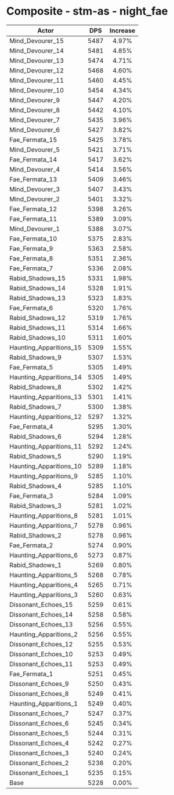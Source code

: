 # Composite - stm-as - night_fae
| Actor | DPS | Increase |
|---|:---:|:---:|
|Mind_Devourer_15|5487|4.97%|
|Mind_Devourer_14|5481|4.85%|
|Mind_Devourer_13|5474|4.71%|
|Mind_Devourer_12|5468|4.60%|
|Mind_Devourer_11|5460|4.45%|
|Mind_Devourer_10|5454|4.34%|
|Mind_Devourer_9|5447|4.20%|
|Mind_Devourer_8|5442|4.10%|
|Mind_Devourer_7|5435|3.96%|
|Mind_Devourer_6|5427|3.82%|
|Fae_Fermata_15|5425|3.78%|
|Mind_Devourer_5|5421|3.71%|
|Fae_Fermata_14|5417|3.62%|
|Mind_Devourer_4|5414|3.56%|
|Fae_Fermata_13|5409|3.46%|
|Mind_Devourer_3|5407|3.43%|
|Mind_Devourer_2|5401|3.32%|
|Fae_Fermata_12|5398|3.26%|
|Fae_Fermata_11|5389|3.09%|
|Mind_Devourer_1|5388|3.07%|
|Fae_Fermata_10|5375|2.83%|
|Fae_Fermata_9|5363|2.58%|
|Fae_Fermata_8|5351|2.36%|
|Fae_Fermata_7|5336|2.08%|
|Rabid_Shadows_15|5331|1.98%|
|Rabid_Shadows_14|5328|1.91%|
|Rabid_Shadows_13|5323|1.83%|
|Fae_Fermata_6|5320|1.76%|
|Rabid_Shadows_12|5319|1.76%|
|Rabid_Shadows_11|5314|1.66%|
|Rabid_Shadows_10|5311|1.60%|
|Haunting_Apparitions_15|5309|1.55%|
|Rabid_Shadows_9|5307|1.53%|
|Fae_Fermata_5|5305|1.49%|
|Haunting_Apparitions_14|5305|1.49%|
|Rabid_Shadows_8|5302|1.42%|
|Haunting_Apparitions_13|5301|1.41%|
|Rabid_Shadows_7|5300|1.38%|
|Haunting_Apparitions_12|5297|1.32%|
|Fae_Fermata_4|5295|1.30%|
|Rabid_Shadows_6|5294|1.28%|
|Haunting_Apparitions_11|5292|1.24%|
|Rabid_Shadows_5|5290|1.19%|
|Haunting_Apparitions_10|5289|1.18%|
|Haunting_Apparitions_9|5285|1.10%|
|Rabid_Shadows_4|5285|1.10%|
|Fae_Fermata_3|5284|1.09%|
|Rabid_Shadows_3|5281|1.02%|
|Haunting_Apparitions_8|5281|1.01%|
|Haunting_Apparitions_7|5278|0.96%|
|Rabid_Shadows_2|5278|0.96%|
|Fae_Fermata_2|5274|0.90%|
|Haunting_Apparitions_6|5273|0.87%|
|Rabid_Shadows_1|5269|0.80%|
|Haunting_Apparitions_5|5268|0.78%|
|Haunting_Apparitions_4|5265|0.71%|
|Haunting_Apparitions_3|5260|0.63%|
|Dissonant_Echoes_15|5259|0.61%|
|Dissonant_Echoes_14|5258|0.58%|
|Dissonant_Echoes_13|5256|0.55%|
|Haunting_Apparitions_2|5256|0.55%|
|Dissonant_Echoes_12|5255|0.53%|
|Dissonant_Echoes_10|5253|0.49%|
|Dissonant_Echoes_11|5253|0.49%|
|Fae_Fermata_1|5251|0.45%|
|Dissonant_Echoes_9|5250|0.43%|
|Dissonant_Echoes_8|5249|0.41%|
|Haunting_Apparitions_1|5249|0.40%|
|Dissonant_Echoes_7|5247|0.37%|
|Dissonant_Echoes_6|5245|0.34%|
|Dissonant_Echoes_5|5244|0.31%|
|Dissonant_Echoes_4|5242|0.27%|
|Dissonant_Echoes_3|5240|0.24%|
|Dissonant_Echoes_2|5238|0.20%|
|Dissonant_Echoes_1|5235|0.15%|
|Base|5228|0.00%|
